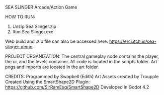 SEA SLINGER
Arcade/Action Game

HOW TO RUN:
1. Unzip Sea Slinger.zip
2. Run Sea Slinger.exe

Web build and .zip file can also be accessed here:
https://erci.itch.io/sea-slinger-demo

PROJECT ORGANIZATION:
The central gameplay node contains the player, the ui, and the levels container.
All code is located in the scripts folder.
Art pngs and imports are located in the art folder.


CREDITS:
Programmed by Swapbell (Edith)
Art Assets created by Troupple
Created Using the SmartShape2D Plugin: https://github.com/SirRamEsq/SmartShape2D
Developed in Godot 4.2
